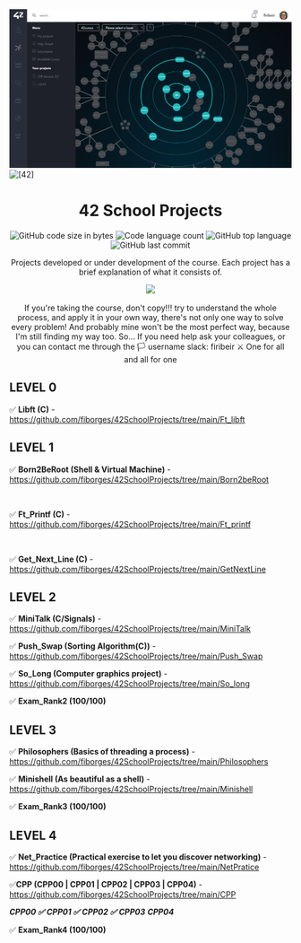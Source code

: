 <img src="https://github.com/fiborges/42SchoolProjects/blob/main/Screenshot%202023-09-04%20at%2009.08.08.png" >
<img alt="[42]" src= "https://img.shields.io/badge/BornToCode-00babc?style=flat-square&logo=42" >

<div align="center">

# 42 School Projects

<p align="center">
	<img alt="GitHub code size in bytes" src="https://img.shields.io/github/languages/code-size/fiborges/42SchoolProjects?color=lightblue" />
	<img alt="Code language count" src="https://img.shields.io/github/languages/count/fiborges/42SchoolProjects?color=yellow" />
	<img alt="GitHub top language" src="https://img.shields.io/github/languages/top/fiborges/42SchoolProjects?color=blue" />
	<img alt="GitHub last commit" src="https://img.shields.io/github/last-commit/fiborges/42SchoolProjects?color=green" />
</p>

Projects developed or under development of the course. Each project has a brief explanation of what it consists of.

</div>
<div align="center">
 
 <img src="https://media.giphy.com/media/3ov9k9Ss9N3wO6FQ7C/giphy.gif" width="60">
 
 If you're taking the course, don't copy!!! try to understand the whole process, and apply it in your own way, there's not only one way to solve every problem! And probably mine won't be the most perfect way, because I'm still finding my way too. So... If you need help ask your colleagues, or you can contact me through the :white_flag: username slack: firibeir
 :crossed_swords: One for all and all for one
 
</div>
 
## LEVEL 0

 :white_check_mark: **Libft (C)** - https://github.com/fiborges/42SchoolProjects/tree/main/Ft_libft
    
 ## LEVEL 1

:white_check_mark: **Born2BeRoot (Shell & Virtual Machine)** - https://github.com/fiborges/42SchoolProjects/tree/main/Born2beRoot

<br>

:white_check_mark: **Ft_Printf (C)** - https://github.com/fiborges/42SchoolProjects/tree/main/Ft_printf

<br>

 :white_check_mark: **Get_Next_Line (C)** - https://github.com/fiborges/42SchoolProjects/tree/main/GetNextLine
 
  ## LEVEL 2
  
  :white_check_mark: **MiniTalk (C/Signals)** - https://github.com/fiborges/42SchoolProjects/tree/main/MiniTalk
  
  :white_check_mark: **Push_Swap (Sorting Algorithm(C))** - https://github.com/fiborges/42SchoolProjects/tree/main/Push_Swap
  
  :white_check_mark: **So_Long (Computer graphics project)** - https://github.com/fiborges/42SchoolProjects/tree/main/So_long
  
  :white_check_mark: **Exam_Rank2 (100/100)**
  
  ## LEVEL 3
  
  :white_check_mark: **Philosophers (Basics of threading a process)** - https://github.com/fiborges/42SchoolProjects/tree/main/Philosophers
  
  :white_check_mark: **Minishell (As beautiful as a shell)** - https://github.com/fiborges/42SchoolProjects/tree/main/Minishell

  :white_check_mark: **Exam_Rank3 (100/100)**

   ## LEVEL 4

   :white_check_mark: **Net_Practice (Practical exercise to let you discover networking)** - https://github.com/fiborges/42SchoolProjects/tree/main/NetPratice

  :white_check_mark:**CPP (CPP00 | CPP01 | CPP02 | CPP03 | CPP04)** - https://github.com/fiborges/42SchoolProjects/tree/main/CPP
  
 ***CPP00 :white_check_mark:***
 ***CPP01 :white_check_mark:***
 ***CPP02 :white_check_mark:***
 ***CPP03***
 ***CPP04***

 
   :white_check_mark: **Exam_Rank4 (100/100)**

  
  
  
 
 




